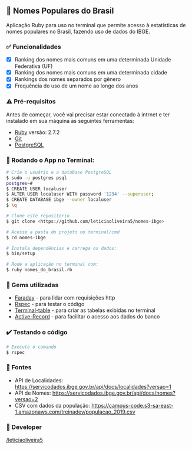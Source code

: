 ## :memo: Nomes Populares do Brasil
Aplicação Ruby para uso no terminal que permite acesso à estatísticas de nomes populares no Brasil, fazendo uso de dados do IBGE.

### :white_check_mark: Funcionalidades

  - [x] Ranking dos nomes mais comuns em uma determinada Unidade Federativa (UF)
  - [x] Ranking dos nomes mais comuns em uma determinada cidade
  - [x] Rankings dos nomes separados por gênero
  - [x] Frequência do uso de um nome ao longo dos anos

### :warning: Pré-requisitos

Antes de começar, você vai precisar estar conectado à intrnet e ter instalado em sua máquina as seguintes ferramentas: 

  - [Ruby](https://www.ruby-lang.org/pt/documentation/installation/) versão: 2.7.2
  - [Git](https://git-scm.com) 
  - [PostgreSQL](https://www.postgresql.org/)

### 🎲 Rodando o App no Terminal:

```bash
# Crie o usuário e a database PostgreSQL
$ sudo -u postgres psql
postgres=#
$ CREATE USER localuser 
$ ALTER USER localuser WITH password '1234' --superuser;
$ CREATE DATABASE ibge --owner localuser
$ \q

# Clone este repositório
$ git clone <https://github.com/leticiaoliveira5/nomes-ibge>

# Acesse a pasta do projeto no terminal/cmd
$ cd nomes-ibge

# Instala dependências e carrega os dados:
$ bin/setup

# Rode a aplicação no terminal com:
$ ruby nomes_do_brasil.rb

```

### :gem: Gems utilizadas

  - [Faraday](https://rubygems.org/gems/faraday?locale=pt-BR) - para lidar com requisições http
  - [Rspec](https://rubygems.org/gems/rspec?locale=pt-BR) - para testar o código
  - [Terminal-table](https://rubygems.org/gems/terminal-table/) - para criar as tabelas exibidas no terminal
  - [Active-Record](https://rubygems.org/gems/activerecord/versions/4.2.6?locale=pt-BR) - para facilitar o acesso aos dados do banco

### :heavy_check_mark: Testando o código
```bash
# Execute o comando
$ rspec
```
### :satellite: Fontes

  - API de Localidades: https://servicodados.ibge.gov.br/api/docs/localidades?versao=1
  - API de Nomes: https://servicodados.ibge.gov.br/api/docs/nomes?versao=2
  - CSV com dados da população: https://campus-code.s3-sa-east-1.amazonaws.com/treinadev/populacao_2019.csv

### :tada: Developer

  [/leticiaoliveira5](https://github.com/leticiaoliveira5)